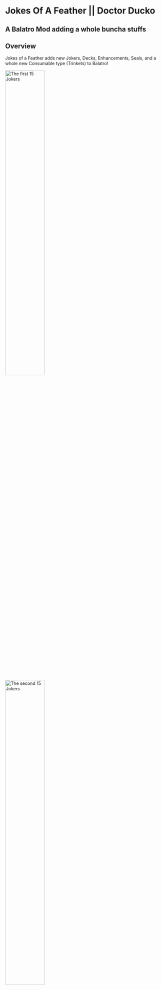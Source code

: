 # Jokes Of A Feather || Doctor Ducko

## A Balatro Mod adding a whole buncha stuffs

## Overview
Jokes of a Feather adds new Jokers, Decks, Enhancements, Seals, and a whole new Consumable type (Trinkets) to Balatro!

<img src="art/github/jokers_1.png" alt="The first 15 Jokers" width="50%" />
<img src="art/github/jokers_2.png" alt="The second 15 Jokers" width="50%" />
<img src="art/github/jokers_3.png" alt="The last 15 Jokers" width="50%" />
<img src="art/github/trinkets_1.png" alt="Trinket Cards" width="50%" />

Currently added:
* 45 Jokers
    * 12 Common
    * 16 Uncommon
    * 8 Rare
    * 3 Legendary
    * 6 Family Guy
* 4 Decks
* 5 Tarot Cards
* 5 Spectral Cards
* 12 Trinket Cards
* 2 Vouchers
* 5 Enhancements
* 4 Seals
* 4 Booster Packs

# Additions
## Jokers
### Common
Joker?
* +50 chips

JokerekoJ
* Scores bonus chips according to the base value of the scored card

Binary Joker
* +8 Mult if playec card is an Ace or a 2

Sunflower Joker
* Earn $1 when the round ends, increases by 1 when the round ends, maxes out at $5

Irritating Joker
* Scored cards in the first played hand of round gain +9.9 bonus chips when scored

Frug
* +1 Joker slot and +5 Mult
* +1 Mult per copy and +X0.5 Mult per 5 copies
* Multiple copies can appear in the shop

Recycling Bin
* Gain $1 every 5 cards discarded

Long Fuse
* Dynamite Cards have a 1 in 4 chance of not losing a turn

Simple Joker
* +3 Mult if scored card is not a face card

Picture Frame
* First played number card gives X2 chips when scored

Misplaced
* Gain +1 Hand per round

Abundant Joker
* Scores +40 chips for every Common Joker you have (including itself)

### Uncommon
Tinkerer Joker
* Create a random Trinket card at the start of a blind

Brainless Joker
* Gains +X0.5 Mult when a Dynamite Card explodes

Colorful Joker
* Retrigger all scored cards of a specific suit, changes at the end of the round

Lunar Joker
* +2 Mult per level on all discovered poker hands

The Witness
* No cards are considered face cards
* Has a higher priority than Paredolia

Jokr
* +20 Mult if the scored card does not contain an "E" in it's name or number

Lil' Joker
* Scores the chips and Mult that High Card currently has

Joker Face
* When round begins, add a random face card to your deck

jimbo.jpg
* Scored cards lose 1 chip and gain +1 bonus Mult when scored

Dr. Pepper
* +50 Mult, -5 Mult per round

Straight Line
* Gains X0.2 Mult if played hand contains a Straight

Square Roots
* Played Aces, 4s, and 9s score X1.5 Mult

Hands of Steel
* Scored Steel Cards give X1.5 Chips

Slot Machine
* Scored 7's have a 1 in 7 chance to score $20

M.I.A Joker
* +1 Joker Slot
* (Scores a random effect)

Novel Joker
* Scores +7 Mult for every Uncommon Joker you have (including itself)

### Rare
Comedian
* Upgrades a random stat by a random amount when a random poker hand is played

Jramp
* Gives X-Mult equal to half of the current Ante unless Ante is less than 2

Card Belt
* +6 hand size, -2 hands per round

57 Leaf Clover
* Triples all listed probabilities

Joker Energy
* Gains X0.2 Mult after every round, Self-destructs at X3 Mult

Photographer
* Gains bonus chips according to the base chip value of a scored card

EVIL Joker
* If scored hand is a Three of a Kind with 3 6's, gain X6 Mult

Precious Joker
* Scores an extra X0.5 Mult for every Rare Joker you have, starting at X1 Mult

### Legendary
Emperor
* Gives ^0.02 Mult for each round played

Money Smart
* Gives X0.25 Mult for each $5 owned

Flug
* X4 chips and X4 Mult, Gain 1 discard and set hands to 1 when Blind is selected

### Family Guy
Peter Griffin
* X5 Mult

Lois Griffin
* Earn $10 when the round ends

Chris Griffin
* +3 Joker slots

Meg Griffin
* All Heart cards score +100 chips

Stewie Griffin
* Levels up the played hand by 1

Brian Griffin
* Increases Mult by 0.5 for every card discarded

## Decks
Tinkerer's Deck
* Start with a Tinkerer Joker, +2 consumable slots

Glimmering Deck
* Start run with all Gold Cards, Earn no Interest
* Credit: Chilli

Hiker's Deck
* Start with Overstock, Crystal Ball, Seed Money, and Paint Brush. +2 Joker slots, hands, and discards, Winning Ante is 16

Family Deck
* Start with all Eternal Family Jokers, -1 Joker slot, -2 hands, -1 discard, X8 base Blind Size, Earn no Interest

## Consumables
### Tarot Cards
The Balance
* Enhances 2 cards into Combo Cards

The Legacy
* Enhances 1 card into a Stained Card

The Explosion
* Enhances 2 cards into Dynamite Cards

The Feather
* Enhances 3 cards into Lightweight Cards

The Flip
* Enhances 1 card into a Swap Card

### Spectral Cards
Multiply
* Select 1 card to apply Pink Seal to

Recreate
* Select 1 card to apply Navy Seal to

Development
* Select 1 card to apply Orange Seal to

Chance
* Select 2 cards to apply Lucky Seal to

### Trinket Cards
Trash Bag
* +2 Discards in a round

Gloves
* +2 hands in a round

Wallet
* Gain between $2 and $8

Comic Book
* Create a random Joker

Stargazing Guide
* Create a random Planet

Psychic Reading
* Create a random Tarot

Specter
* Create a random Spectral

Trinkets
* Create a random Trinket

Potato Chips
* Add +10 permanent chips to 3 cards

Math Book
* Add +3 permanent Mult to 2 cards

Golden Ring
* Add +$2 permanently to 2 cards

## Enhancements
Combo Card
* +20 chips and +3 Mult

Stained Card
* X1.5 chips

Dynamite Card
* X2.5 Mult, destroyed after 3 hands

Lightweight Card
* +30 Chips, always scores

Swap Card
* Swaps chips and Mult

## Seals
Pink Seal
* X2 Mult on score

Navy Seal
* Create a Spectral Card on discard

Orange Seal
* Create a Trinket Card when scored

Lucky Seal
* 1 in 5 chance for +20 Mult
* 1 in 3 chance for +30 chips
* 1 in 15 chance for 2 retriggers

# Credits
## Doctor Ducko
* Programmer, Artist
## Chilli
* Ideas
## Hydrop0x
* Ideas
## The Several Public Resources for code refrences
* Example mods from the wiki
* Vanilla Remade by nh6574 and the-Astra on github